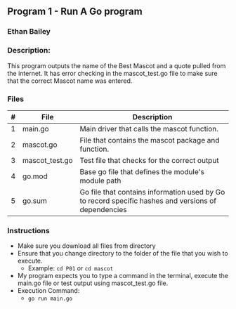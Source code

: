 ## Program 1 - Run A Go program
### Ethan Bailey
### Description:

This program outputs the name of the Best Mascot and a quote pulled from the internet.
It has error checking in the mascot_test.go file to make sure that the correct Mascot name was entered.

### Files

|   #   | File             | Description                                        |
| :---: | ---------------- | -------------------------------------------------- |
|   1   | main.go          | Main driver that calls the mascot function.        |
|   2   | mascot.go        | File that contains the mascot package and function. |
|   3   | mascot_test.go   | Test file that checks for the correct output |
|   4   | go.mod   | Base go file that defines the module's module path |
|   5   | go.sum   |  Go file that contains information used by Go to record specific hashes and versions of dependencies|


### Instructions

- Make sure you download all files from directory
- Ensure that you change directory to the folder of the file that you wish to execute.
  - Example: `cd P01` or `cd mascot`
- My program expects you to type a command in the terminal, execute the main.go file or test output using mascot_test.go file.
- Execution Command:
  - `go run main.go`
